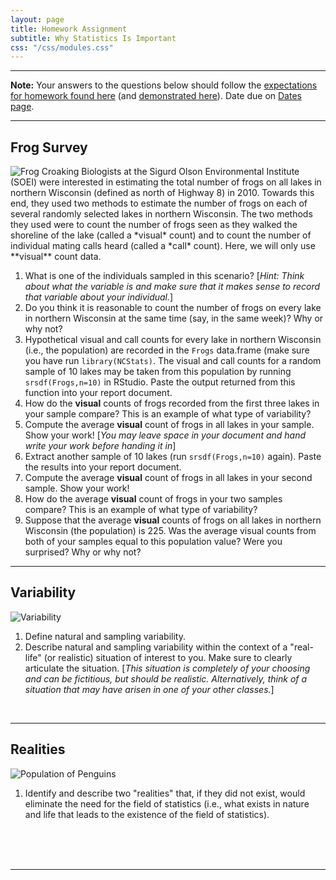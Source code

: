 ```yaml
---
layout: page
title: Homework Assignment
subtitle: Why Statistics Is Important
css: "/css/modules.css"
---
```


----

<div class="alert alert-warning">
<strong>Note:</strong> Your answers to the questions below should follow the <a href="../../resources/hwformat" target="_blank">expectations for homework found here</a> (and <a href="../../resources/FAQ/FAQs/HWFormat_Example.pdf" target="_blank">demonstrated here</a>). Date due on <a href="../../resources/Dates-Current.html" target="_blank">Dates page</a>.
</div>

----

## Frog Survey
<img src="../zimgs/frog-croaking.jpg" alt="Frog Croaking" class="img-right">
Biologists at the Sigurd Olson Environmental Institute (SOEI) were interested in estimating the total number of frogs on all lakes in northern Wisconsin (defined as north of Highway 8) in 2010. Towards this end, they used two methods to estimate the number of frogs on each of several randomly selected lakes in northern Wisconsin. The two methods they used were to count the number of frogs seen as they walked the shoreline of the lake (called a *visual* count) and to count the number of individual mating calls heard (called a *call* count). Here, we will only use **visual** count data.

1. What is one of the individuals sampled in this scenario? [*Hint: Think about what the variable is and make sure that it makes sense to record that variable about your individual.*]
1. Do you think it is reasonable to count the number of frogs on every lake in northern Wisconsin at the same time (say, in the same week)? Why or why not?
1. Hypothetical visual and call counts for every lake in northern Wisconsin (i.e., the population) are recorded in the `Frogs` data.frame (make sure you have run `library(NCStats)`. The visual and call counts for a random sample of 10 lakes may be taken from this population by running `srsdf(Frogs,n=10)` in RStudio. Paste the output returned from this function into your report document.
1. How do the **visual** counts of frogs recorded from the first three lakes in your sample compare? This is an example of what type of variability?
1. Compute the average **visual** count of frogs in all lakes in your sample. Show your work! [*You may leave space in your document and hand write your work before handing it in*]
1. Extract another sample of 10 lakes (run `srsdf(Frogs,n=10)` again). Paste the results into your report document.
1. Compute the average **visual** count of frogs in all lakes in your second sample. Show your work!
1. How do the average **visual** count of frogs in your two samples compare? This is an example of what type of variability?
1. Suppose that the average **visual** counts of frogs on all lakes in northern Wisconsin (the population) is 225. Was the average visual counts from both of your samples equal to this population value? Were you surprised? Why or why not?

----

## Variability
<img src="../zimgs/variability.jpg" alt="Variability" class="img-right">

1. Define natural and sampling variability.
1. Describe natural and sampling variability within the context of a "real-life" (or realistic) situation of interest to you. Make sure to clearly articulate the situation. [*This situation is completely of your choosing and can be fictitious, but should be realistic. Alternatively, think of a situation that may have arisen in one of your other classes.*]

<br>

----

## Realities
<img src="../zimgs/penguin-population.jpg" alt="Population of Penguins" class="img-right">

1. Identify and describe two "realities" that, if they did not exist, would eliminate the need for the field of statistics (i.e., what exists in nature and life that leads to the existence of the field of statistics).

<br><br><br>

----
